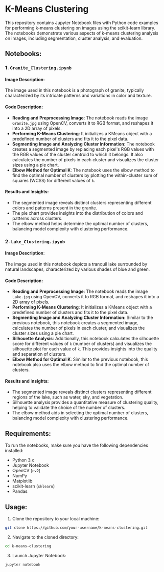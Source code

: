 # K-Means Clustering

This repository contains Jupyter Notebook files with Python code examples for performing k-means clustering on images using the scikit-learn library. The notebooks demonstrate various aspects of k-means clustering analysis on images, including segmentation, cluster analysis, and evaluation.

## Notebooks:

### 1. `Granite_Clustering.ipynb`

#### Image Description:
The image used in this notebook is a photograph of granite, typically characterized by its intricate patterns and variations in color and texture.

#### Code Description:
- **Reading and Preprocessing Image**: The notebook reads the image `Granite.jpg` using OpenCV, converts it to RGB format, and reshapes it into a 2D array of pixels.
- **Performing K-Means Clustering**: It initializes a KMeans object with a predefined number of clusters and fits it to the pixel data.
- **Segmenting Image and Analyzing Cluster Information**: The notebook creates a segmented image by replacing each pixel's RGB values with the RGB values of the cluster centroid to which it belongs. It also calculates the number of pixels in each cluster and visualizes the cluster sizes using a pie chart.
- **Elbow Method for Optimal K**: The notebook uses the elbow method to find the optimal number of clusters by plotting the within-cluster sum of squares (WCSS) for different values of `k`.

#### Results and Insights:
- The segmented image reveals distinct clusters representing different colors and patterns present in the granite.
- The pie chart provides insights into the distribution of colors and patterns across clusters.
- The elbow method helps determine the optimal number of clusters, balancing model complexity with clustering performance.

### 2. `Lake_Clustering.ipynb`

#### Image Description:
The image used in this notebook depicts a tranquil lake surrounded by natural landscapes, characterized by various shades of blue and green.

#### Code Description:
- **Reading and Preprocessing Image**: The notebook reads the image `Lake.jpg` using OpenCV, converts it to RGB format, and reshapes it into a 2D array of pixels.
- **Performing K-Means Clustering**: It initializes a KMeans object with a predefined number of clusters and fits it to the pixel data.
- **Segmenting Image and Analyzing Cluster Information**: Similar to the previous notebook, this notebook creates a segmented image, calculates the number of pixels in each cluster, and visualizes the cluster sizes using a pie chart.
- **Silhouette Analysis**: Additionally, this notebook calculates the silhouette score for different values of `k` (number of clusters) and visualizes the silhouette plot for each value of `k`. This provides insights into the quality and separation of clusters.
- **Elbow Method for Optimal K**: Similar to the previous notebook, this notebook also uses the elbow method to find the optimal number of clusters.

#### Results and Insights:
- The segmented image reveals distinct clusters representing different regions of the lake, such as water, sky, and vegetation.
- Silhouette analysis provides a quantitative measure of clustering quality, helping to validate the choice of the number of clusters.
- The elbow method aids in selecting the optimal number of clusters, balancing model complexity with clustering performance.

## Requirements:

To run the notebooks, make sure you have the following dependencies installed:

- Python 3.x
- Jupyter Notebook
- OpenCV (`cv2`)
- NumPy
- Matplotlib
- scikit-learn (`sklearn`)
- Pandas

## Usage:

1. Clone the repository to your local machine:

```bash
git clone https://github.com/your-username/k-means-clustering.git
```

2. Navigate to the cloned directory:

```bash
cd k-means-clustering
```

3. Launch Jupyter Notebook:

```bash
jupyter notebook
```
